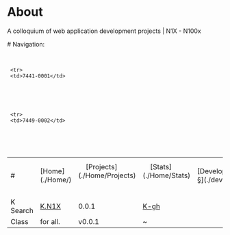 # About
A colloquium of web application development projects | N1X - N100x

# Navigation:
 <table>
<tr>
     <td> 
     # 
     </td>
     <td>
     [Home](./Home/)
     </td>
     <td>
     [Projects](./Home/Projects)
     </td>     
     <td>
     [Stats](./Home/Stats)
     </td> 
     <td>
     [Developer §](./dev)
     </td>
</tr> 
<tr>
     <td> </td> 
     <td> </td> 
     <td> </td> 
     <td> </td> 
     <td> </td> 
     </tr>
     
     <tr>
     <td>7441-0001</td> 
     <td>K Search</td> 
     <td>[K.N1X](http://K.N1X.website/HOME/)</td> 
     <td>0.0.1</td>  
     <td>[K-gh](./Home/)</td> 
     </tr>
     
     <tr>
     <td>7449-0002</td> 
     <td>Class</td> 
     <td>for all.</td> 
     <td>v0.0.1</td>
     <td> ~ </td> 
     </tr>
     
     
</table>
